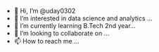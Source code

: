 - 👋 Hi, I’m @uday0302
- 👀 I’m interested in data science and analytics ...
- 🌱 I’m currently learning B.Tech 2nd year...
- 💞️ I’m looking to collaborate on ...
- 📫 How to reach me ...

<!---
uday0302/uday0302 is a ✨ special ✨ repository because its `README.md` (this file) appears on your GitHub profile.
You can click the Preview link to take a look at your changes.
--->
